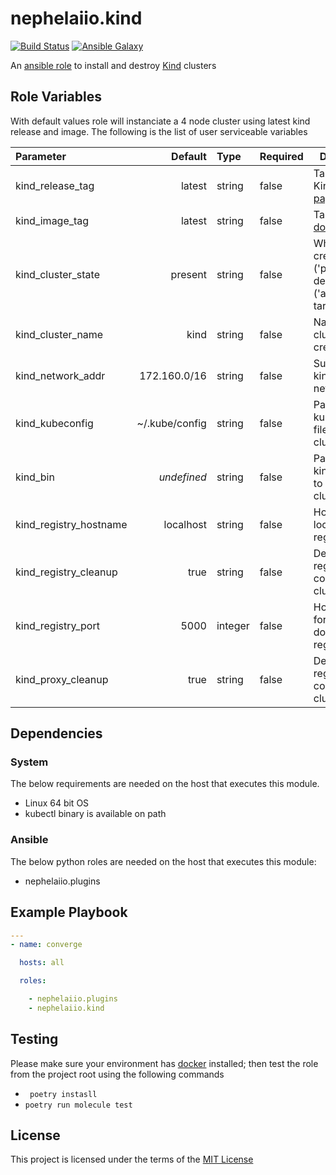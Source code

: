 # nephelaiio.kind

[![Build Status](https://github.com/nephelaiio/ansible-role-kind/workflows/Molecule/badge.svg)](https://github.com/nephelaiio/ansible-role-kind/actions)
[![Ansible Galaxy](http://img.shields.io/badge/ansible--galaxy-nephelaiio.kind-blue.svg)](https://galaxy.ansible.com/nephelaiio/kind/)

An [ansible role](https://galaxy.ansible.com/nephelaiio/kind) to install and destroy [Kind](https://github.com/kubernetes-sigs/kind) clusters

## Role Variables

With default values role will instanciate a 4 node cluster using latest kind release and image. The following is the list of user serviceable variables

| Parameter              |        Default | Type    | Required | Description                                                                        |
|:-----------------------|---------------:|:--------|:---------|------------------------------------------------------------------------------------|
| kind_release_tag       |         latest | string  | false    | Taken from Kind's [release page](https://github.com/kubernetes-sigs/kind/releases) |
| kind_image_tag         |         latest | string  | false    | Taken from [docker hub](https://hub.docker.com/r/kindest/node/tags)                |
| kind_cluster_state     |        present | string  | false    | Whether to create ('present') or destroy ('absent') the target cluster             |
| kind_cluster_name      |           kind | string  | false    | Name of the cluster to create/destroy                                              |
| kind_network_addr      |   172.160.0/16 | string  | false    | Subnet for kind docker network                                                     |
| kind_kubeconfig        | ~/.kube/config | string  | false    | Path to store kubeconfig file for the cluster                                      |
| kind_bin               |    _undefined_ | string  | false    | Path to store kind bin used to deploy the cluster                                  |
| kind_registry_hostname |      localhost | string  | false    | Hostname for local docker registry                                                 |
| kind_registry_cleanup  |           true | string  | false    | Destroy local registry container with cluster                                      |
| kind_registry_port     |           5000 | integer | false    | Host bind port for local docker registry                                           |
| kind_proxy_cleanup     |           true | string  | false    | Destroy proxy registry container with cluster                                      |

## Dependencies

### System

The below requirements are needed on the host that executes this module.
* Linux 64 bit OS
* kubectl binary is available on path

### Ansible

The below python roles are needed on the host that executes this module:
* nephelaiio.plugins

## Example Playbook

``` yaml
---
- name: converge

  hosts: all

  roles:

    - nephelaiio.plugins
    - nephelaiio.kind
```

## Testing

Please make sure your environment has [docker](https://www.docker.com) installed; then test the role from the project root using the following commands

* ` poetry instasll`
* ` poetry run molecule test `

## License

This project is licensed under the terms of the [MIT License](/LICENSE)
